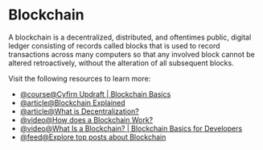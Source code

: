 # Blockchain

A blockchain is a decentralized, distributed, and oftentimes public, digital ledger consisting of records called blocks that is used to record transactions across many computers so that any involved block cannot be altered retroactively, without the alteration of all subsequent blocks.

Visit the following resources to learn more:

- [@course@Cyfirn Updraft | Blockchain Basics](https://updraft.cyfrin.io/courses/blockchain-basics)
- [@article@Blockchain Explained](https://www.investopedia.com/terms/b/blockchain.asp)
- [@article@What is Decentralization?](https://aws.amazon.com/blockchain/decentralization-in-blockchain/)
- [@video@How does a Blockchain Work?](https://youtu.be/SSo_EIwHSd4)
- [@video@What Is a Blockchain? | Blockchain Basics for Developers](https://youtu.be/4ff9esY_4aU)
- [@feed@Explore top posts about Blockchain](https://app.daily.dev/tags/blockchain?ref=roadmapsh)